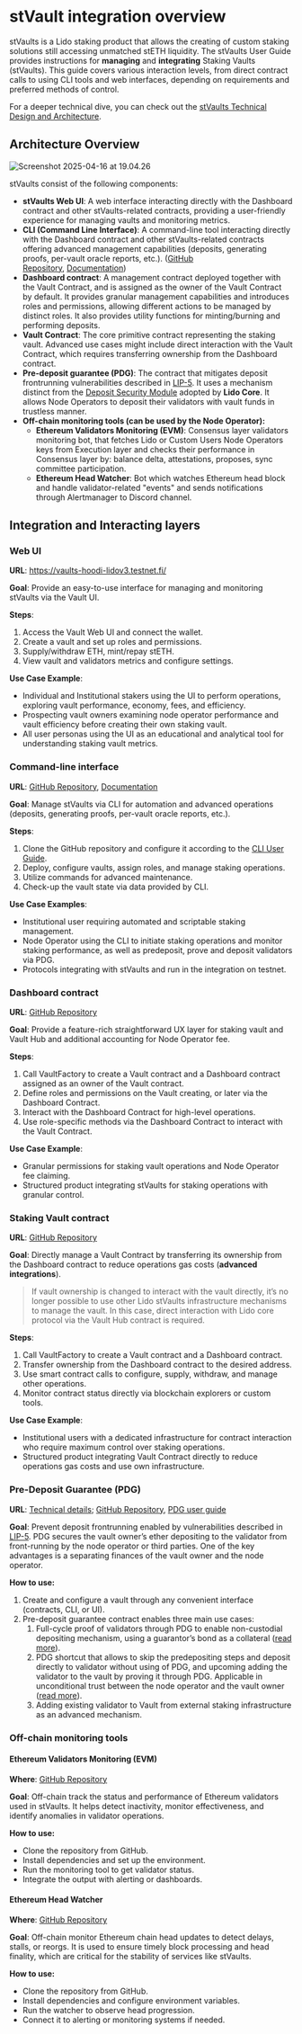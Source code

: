 # stVault integration overview

stVaults is a Lido staking product that allows the creating of custom staking solutions still accessing unmatched stETH liquidity. The stVaults User Guide provides instructions for **managing** and **integrating** Staking Vaults (stVaults). This guide covers various interaction levels, from direct contract calls to using CLI tools and web interfaces, depending on requirements and preferred methods of control.

For a deeper technical dive, you can check out the [stVaults Technical Design and Architecture](https://hackmd.io/@lido/stVaults-design).

## Architecture Overview

![Screenshot 2025-04-16 at 19.04.26](https://hackmd.io/_uploads/Hy2zH8pA1l.png)

stVaults consist of the following components:

- **stVaults Web UI**: A web interface interacting directly with the Dashboard contract and other stVaults-related contracts, providing a user-friendly experience for managing vaults and monitoring metrics.
- **CLI (Command Line Interface)**: A command-line tool interacting directly with the Dashboard contract and other stVaults-related contracts offering advanced management capabilities (deposits, generating proofs, per-vault oracle reports, etc.). ([GitHub Repository](https://github.com/lidofinance/lido-staking-vault-cli), [Documentation](https://lidofinance.github.io/lido-staking-vault-cli/))
- **Dashboard contract**: A management contract deployed together with the Vault Contract, and is assigned as the owner of the Vault Contract by default. It provides granular management capabilities and introduces roles and permissions, allowing different actions to be managed by distinct roles. It also provides utility functions for minting/burning and performing deposits.
- **Vault Contract**: The core primitive contract representing the staking vault. Advanced use cases might include direct interaction with the Vault Contract, which requires transferring ownership from the Dashboard contract.
- **Pre-deposit guarantee (PDG)**: The contract that mitigates deposit frontrunning vulnerabilities described in [LIP-5](https://github.com/lidofinance/lido-improvement-proposals/blob/develop/LIPS/lip-5.md). It uses a mechanism distinct from the [Deposit Security Module](https://docs.lido.fi/contracts/deposit-security-module) adopted by **Lido Core**. It allows Node Operators to deposit their validators with vault funds in trustless manner.
- **Off-chain monitoring tools (can be used by the Node Operator):**
  - **Ethereum Validators Monitoring (EVM)**: Consensus layer validators monitoring bot, that fetches Lido or Custom Users Node Operators keys from Execution layer and checks their performance in Consensus layer by: balance delta, attestations, proposes, sync committee participation.
  - **Ethereum Head Watcher**: Bot which watches Ethereum head block and handle validator-related "events" and sends notifications through Alertmanager to Discord channel.

## Integration and Interacting layers

### Web UI

**URL**: https://vaults-hoodi-lidov3.testnet.fi/

**Goal**: Provide an easy-to-use interface for managing and monitoring stVaults via the Vault UI.

**Steps**:

1. Access the Vault Web UI and connect the wallet.
2. Create a vault and set up roles and permissions.
3. Supply/withdraw ETH, mint/repay stETH.
4. View vault and validators metrics and configure settings.

**Use Case Example**:

- Individual and Institutional stakers using the UI to perform operations, exploring vault performance, economy, fees, and efficiency.
- Prospecting vault owners examining node operator performance and vault efficiency before creating their own staking vault.
- All user personas using the UI as an educational and analytical tool for understanding staking vault metrics.

### Command-line interface

**URL**: [GitHub Repository](https://github.com/lidofinance/lido-staking-vault-cli), [Documentation](https://lidofinance.github.io/lido-staking-vault-cli/)

**Goal**: Manage stVaults via CLI for automation and advanced operations (deposits, generating proofs, per-vault oracle reports, etc.).

**Steps**:

1. Clone the GitHub repository and configure it according to the [CLI User Guide](https://lidofinance.github.io/lido-staking-vault-cli/get-started/configuration).
2. Deploy, configure vaults, assign roles, and manage staking operations.
3. Utilize commands for advanced maintenance.
4. Check-up the vault state via data provided by CLI.

**Use Case Examples**:

- Institutional user requiring automated and scriptable staking management.
- Node Operator using the CLI to initiate staking operations and monitor staking performance, as well as predeposit, prove and deposit validators via PDG.
- Protocols integrating with stVaults and run in the integration on testnet.

### Dashboard contract

**URL**: [GitHub Repository](https://github.com/lidofinance/core/tree/feat/vaults/contracts/0.8.25/vaults)

**Goal**: Provide a feature-rich straightforward UX layer for staking vault and Vault Hub and additional accounting for Node Operator fee.

**Steps**:

1. Call VaultFactory to create a Vault contract and a Dashboard contract assigned as an owner of the Vault contract.
2. Define roles and permissions on the Vault creating, or later via the Dashboard Contract.
3. Interact with the Dashboard Contract for high-level operations.
4. Use role-specific methods via the Dashboard Contract to interact with the Vault Contract.

**Use Case Example**:

- Granular permissions for staking vault operations and Node Operator fee claiming.
- Structured product integrating stVaults for staking operations with granular control.

### Staking Vault contract

**URL**: [GitHub Repository](https://github.com/lidofinance/core/tree/feat/vaults/contracts/0.8.25/vaults)

**Goal**: Directly manage a Vault Contract by transferring its ownership from the Dashboard contract to reduce operations gas costs (**advanced integrations**).

> If vault ownership is changed to interact with the vault directly, it’s no longer possible to use other Lido stVaults infrastructure mechanisms to manage the vault. In this case, direct interaction with Lido core protocol via the Vault Hub contract is required.
>

**Steps**:

1. Call VaultFactory to create a Vault contract and a Dashboard contract.
2. Transfer ownership from the Dashboard contract to the desired address.
3. Use smart contract calls to configure, supply, withdraw, and manage other operations.
4. Monitor contract status directly via blockchain explorers or custom tools.

**Use Case Example**:

- Institutional users with a dedicated infrastructure for contract interaction who require maximum control over staking operations.
- Structured product integrating Vault Contract directly to reduce operations gas costs and use own infrastructure.

### Pre-Deposit Guarantee (PDG)

**URL**: [Technical details](https://hackmd.io/@lido/stVaults-design?stext=5138%3A160%3A0%3A1744277214%3A66cxZj); [GitHub Repository](https://github.com/lidofinance/core/blob/feat/vaults/contracts/0.8.25/vaults/predeposit_guarantee/PredepositGuarantee.sol), [PDG user guide](https://hackmd.io/@DmitriiVulbrun/BJBAPI601l)

**Goal**: Prevent deposit frontrunning enabled by vulnerabilities described in [LIP-5](https://github.com/lidofinance/lido-improvement-proposals/blob/develop/LIPS/lip-5.md). PDG secures the vault owner’s ether depositing to the validator from front-running by the node operator or third parties. One of the key advantages is a separating finances of the vault owner and the node operator.

**How to use:**

1. Create and configure a vault through any convenient interface (contracts, CLI, or UI).
2. Pre-deposit guarantee contract enables three main use cases:
    1. Full-cycle proof of validators through PDG to enable non-custodial depositing mechanism, using a guarantor’s bond as a collateral ([read more](https://hackmd.io/JrQbeHO3QZOrxDY1Bx4jAg#Full-cycle-proof-of-validators-through-PDG)).
    2. PDG shortcut that allows to skip the predepositing steps and deposit directly to validator without using of PDG, and upcoming adding the validator to the vault by proving it through PDG. Applicable in unconditional trust between the node operator and the vault owner ([read more](https://hackmd.io/JrQbeHO3QZOrxDY1Bx4jAg#PDG-shortcut)).
    3. Adding existing validator to Vault from external staking infrastructure as an advanced mechanism.

### Off-chain monitoring tools

#### **Ethereum Validators Monitoring (EVM)**

**Where**: [GitHub Repository](https://github.com/lidofinance/ethereum-validators-monitoring)

**Goal**: Off-chain track the status and performance of Ethereum validators used in stVaults. It helps detect inactivity, monitor effectiveness, and identify anomalies in validator operations.

**How to use:**

- Clone the repository from GitHub.
- Install dependencies and set up the environment.
- Run the monitoring tool to get validator status.
- Integrate the output with alerting or dashboards.

#### **Ethereum Head Watcher**

**Where**: [GitHub Repository](https://github.com/lidofinance/ethereum-head-watcher)

**Goal**: Off-chain monitor Ethereum chain head updates to detect delays, stalls, or reorgs. It is used to ensure timely block processing and head finality, which are critical for the stability of services like stVaults.

**How to use:**

- Clone the repository from GitHub.
- Install dependencies and configure environment variables.
- Run the watcher to observe head progression.
- Connect it to alerting or monitoring systems if needed.
